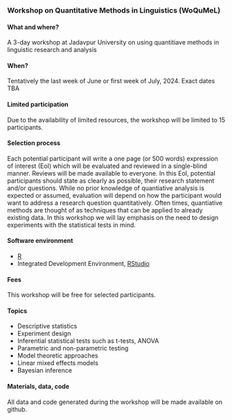 
### Workshop on Quantitative Methods in Linguistics (WoQuMeL)

#### What and where?
A 3-day workshop at Jadavpur University on using quantitiave methods in linguistic research and analysis

#### When?
Tentatively the last week of June or first week of July, 2024. Exact dates TBA

#### Limited participation
Due to the availability of limited resources, the workshop will be limited to 15 participants.

#### Selection process
Each potential participant will write a one page (or 500 words) expression of interest (EoI) which will be evaluated and reviewed in a single-blind manner. Reviews will be made available to everyone. In this EoI, potential participants should state as clearly as possible, their research statement and/or questions. While no prior knowledge of quantiative analysis is expected or assumed, evaluation will depend on how the participant would want to address a research question quantitatively. Often times, quantiative methods are thought of as techniques that can be applied to already existing data. In this workshop we will lay emphasis on the need to design experiments with the statistical tests in mind.

#### Software environment
- [R](https://www.r-project.org)
- Integrated Development Environment, [RStudio](https://posit.co)

#### Fees
This workshop will be free for selected participants.

#### Topics
- Descriptive statistics
- Experiment design
- Inferential statistical tests such as t-tests, ANOVA
- Parametric and non-parametric testing
- Model theoretic approaches
- Linear mixed effects models
- Bayesian inference

#### Materials, data, code
All data and code generated during the workshop will be made available on github.


